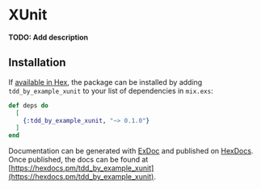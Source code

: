 # XUnit

**TODO: Add description**

## Installation

If [available in Hex](https://hex.pm/docs/publish), the package can be installed
by adding `tdd_by_example_xunit` to your list of dependencies in `mix.exs`:

```elixir
def deps do
  [
    {:tdd_by_example_xunit, "~> 0.1.0"}
  ]
end
```

Documentation can be generated with [ExDoc](https://github.com/elixir-lang/ex_doc)
and published on [HexDocs](https://hexdocs.pm). Once published, the docs can
be found at [https://hexdocs.pm/tdd_by_example_xunit](https://hexdocs.pm/tdd_by_example_xunit).

